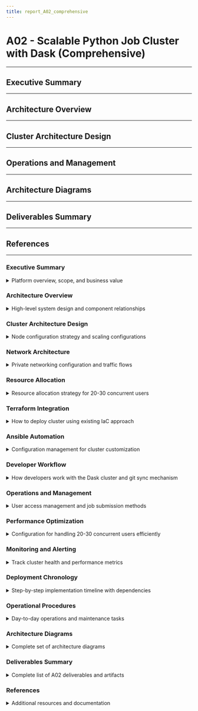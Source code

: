 ```yaml
---
title: report_A02_comprehensive
---
```


# A02 - Scalable Python Job Cluster with Dask (Comprehensive)

---
## Executive Summary
---
## Architecture Overview
---
## Cluster Architecture Design
---
## Operations and Management
---
## Architecture Diagrams
---
## Deliverables Summary
---
## References
---

### Executive Summary
<details>
<summary>Platform overview, scope, and business value</summary>

---
- **Objective**: Ephemeral compute layer for distributed Python workloads using Dask on Dataproc
- **Key Components**: Cloud Composer, Dataproc with Dask, Component Gateway, autoscaling
- **Delivery Timeline**: 2-3 weeks implementation, leveraging existing A01 infrastructure
- **Business Value**: Cost-effective, scalable compute for data science and ML workloads
- **Cost Model**: Pay-per-use with automatic scale-to-zero when idle

#### Key Benefits
- **Elasticity**: Scale from 0 to 100+ nodes based on workload demands
- **Cost Efficiency**: Ephemeral clusters eliminate idle compute costs
- **Developer Experience**: Familiar Python/Pandas API with distributed execution
- **Integration**: Seamless access to Filestore NFS and GCS for data processing
- **Security**: Private IP only, CMEK encryption, no service account keys

#### Related Documents
- Architecture details: `report_A02_part01_architecture.md`
- Operations guide: `report_A02_part02_operations.md`
- Architecture diagrams: `report_A02_diagram.md`
- GenAI usage: `report_A02_prompt.md`
---

</details>

### Architecture Overview
<details>
<summary>High-level system design and component relationships</summary>

---
- **Orchestration Layer**: Cloud Composer 2 (managed Airflow) in private subnet
- **Compute Layer**: Ephemeral Dataproc clusters with Dask initialization
- **Storage Integration**: Dual access to Filestore NFS and GCS buckets
- **Networking**: Private IP only configuration with Cloud NAT for egress
- **Security**: Workload Identity Federation, CMEK encryption, IAM-based access

#### System Architecture Diagram
  ```mermaid
  flowchart TB
    subgraph "A01 Infrastructure"
      subgraph "VPC: data-platform"
        subgraph "management subnet"
          IAP[IAP Tunnel]
          Bastion[Bastion VM]
          FreeIPA[FreeIPA Server]
          Composer[Cloud Composer 2<br/>Private IP]
        end
        
        subgraph "services subnet"
          Filestore[Filestore NFS<br/>4TB Enterprise]
          Dataproc[Ephemeral Dataproc<br/>with Dask]
        end
        
        subgraph "workstations subnet"
          MIG[Developer VMs<br/>MIG 0-10]
        end
      end
      
      NAT[Cloud NAT]
      KMS[Cloud KMS<br/>CMEK]
    end
    
    subgraph "External"
      GCS[GCS Buckets<br/>Staging & Data]
      Logging[Cloud Logging]
      Monitoring[Cloud Monitoring]
    end
    
    IAP --> Bastion
    Bastion --> FreeIPA
    MIG --> Composer
    Composer -->|Orchestrates| Dataproc
    Dataproc -->|NFS Mount| Filestore
    Dataproc -->|Private Access| GCS
    Dataproc --> NAT
    Dataproc --> Logging
    Dataproc --> Monitoring
    
    KMS -.->|Encrypts| Filestore
    KMS -.->|Encrypts| GCS
    KMS -.->|Encrypts| Dataproc
  ```

#### Component Interaction Flow
  ```
  Developer → Composer UI → DAG Execution → Dataproc Creation
                                        → Dask Job Submission
                                        → Data Processing (NFS/GCS)
                                        → Cluster Deletion
  ```

#### Technology Stack
- **Orchestration**: Cloud Composer 2.6.5 with Airflow 2.7.3
- **Compute**: Dataproc 2.1 with Dask 2023.x
- **Languages**: Python 3.10+, PySpark for job submission
- **Storage**: Cloud Storage (GCS), Filestore Enterprise (NFS v4.1)
- **Monitoring**: Cloud Logging, Cloud Monitoring, Dask Dashboard
---

</details>

### Cluster Architecture Design
<details>
<summary>Node configuration strategy and scaling configurations</summary>

---
#### Master Node Configuration
- **Machine Type**: n2-standard-4 (4 vCPU, 16GB RAM)
- **Disk**: 100GB pd-balanced boot disk
- **Role**: Hosts Dask scheduler and YARN ResourceManager
- **Count**: Always 1 (no HA for ephemeral clusters)
- **Software Stack**:
  - Dataproc 2.1 base image
  - Dask scheduler (port 8786)
  - Dask dashboard (port 8787)
  - Jupyter notebook (optional, port 8123)

#### Worker Node Configuration
- **Machine Type**: n2-standard-4 to n2-highmem-8 (job-dependent)
- **Disk**: 100-200GB pd-balanced per worker
- **Role**: Dask workers via YARN NodeManager
- **Count**: 2-10 nodes (autoscaling enabled)
- **Memory Allocation**:
  ```yaml
  # YARN configuration per worker
  yarn.nodemanager.resource.memory-mb: 14336  # 14GB of 16GB
  yarn.nodemanager.resource.cpu-vcores: 3     # 3 of 4 cores
  # 1 core and 2GB reserved for system processes
  ```

#### Preemptible Worker Support
- **Cost Savings**: 60-91% reduction vs on-demand
- **Configuration**: Secondary worker pool
- **Use Cases**: Batch processing, fault-tolerant workloads
- **Limitations**: 24-hour maximum runtime

#### Cluster Node Architecture
  ```mermaid
  graph TB
    subgraph "Dataproc Cluster"
      subgraph "Master Node"
        RS[ResourceManager]
        DS[Dask Scheduler]
        DD[Dask Dashboard]
        JN[JobHistory Server]
      end
      
      subgraph "Worker Pool (On-Demand)"
        W1[Worker 1<br/>14GB/3 cores]
        W2[Worker 2<br/>14GB/3 cores]
      end
      
      subgraph "Worker Pool (Preemptible)"
        PW1[P-Worker 1<br/>14GB/3 cores]
        PW2[P-Worker 2<br/>14GB/3 cores]
        PWN[P-Worker N<br/>14GB/3 cores]
      end
    end
    
    RS --> W1
    RS --> W2
    RS --> PW1
    RS --> PW2
    RS --> PWN
    
    DS --> W1
    DS --> W2
    DS --> PW1
    DS --> PW2
    DS --> PWN
  ```
---

</details>

### Network Architecture
<details>
<summary>Private networking configuration and traffic flows</summary>

---
#### Network Topology
- **VPC**: Reuses A01's `data-platform` VPC
- **Subnet**: `services` subnet (10.10.1.0/24)
- **IP Allocation**:
  - Master: Dynamic from 10.10.1.50-70 range
  - Workers: Dynamic from 10.10.1.71-150 range
  - Reserved: 10.10.1.100 for Filestore

#### Traffic Flows
- **Internal Communication**:
  - Dask scheduler ↔ workers: Port 8786 (TCP)
  - YARN internal: Ports 8030-8050 (TCP)
  - Shuffle service: Port 7337 (TCP)
- **External Access**:
  - Component Gateway: HTTPS via IAP
  - GCS access: Via Private Google Access
  - Package downloads: Via Cloud NAT

#### Firewall Configuration
  ```hcl
  # Dataproc internal communication
  resource "google_compute_firewall" "dataproc_internal" {
    name    = "dataproc-internal"
    network = var.vpc_name
    
    source_tags = ["dataproc"]
    target_tags = ["dataproc"]
    
    allow {
      protocol = "tcp"
      ports    = ["0-65535"]
    }
    allow {
      protocol = "udp"
      ports    = ["0-65535"]
    }
    allow {
      protocol = "icmp"
    }
  }
  ```

#### Network Flow Diagram
  ```mermaid
  graph LR
    subgraph "Private Network Flow"
      subgraph "services subnet"
        Master[Master<br/>10.10.1.50]
        Workers[Workers<br/>10.10.1.71-150]
        NFS[Filestore<br/>10.10.1.100]
      end
      
      subgraph "External Access"
        NAT[Cloud NAT]
        PGA[Private Google Access]
      end
      
      Master <--> Workers
      Workers --> NFS
      Workers --> PGA
      PGA --> GCS[GCS Buckets]
      Workers --> NAT
      NAT --> PKG[Package Repos]
    end
    
    User[Developer] -->|HTTPS/IAP| Master
  ```
---

</details>

### Resource Allocation
<details>
<summary>Resource allocation strategy for 20-30 concurrent users</summary>

---
#### Capacity Planning
- **Peak Load**: 30 concurrent users
- **Average Load**: 10-15 active jobs
- **Resource Pool**:
  - Minimum: 2 workers (8 vCPU, 32GB RAM total)
  - Maximum: 10 workers (40 vCPU, 160GB RAM total)
  - Autoscale trigger: 80% CPU utilization

#### Per-User Resource Limits
  ```yaml
  # Composer Airflow configuration
  parallelism: 32              # Total parallel tasks
  dag_concurrency: 4           # Per-DAG parallelism
  max_active_runs_per_dag: 2   # Concurrent DAG runs
  
  # YARN queue configuration
  yarn.scheduler.capacity.root.default.capacity: 100
  yarn.scheduler.capacity.root.default.user-limit-factor: 0.1
  # Each user gets up to 10% of cluster resources
  ```

#### Memory Configuration
- **Dask Worker Memory**:
  ```python
  # Per-worker configuration
  worker_memory = "12GB"      # Of 14GB YARN allocation
  worker_memory_limit = "14GB" # Hard limit
  worker_nthreads = 3         # Match vCPU allocation
  ```

#### Autoscaling Policy
  ```hcl
  resource "google_dataproc_autoscaling_policy" "dask_policy" {
    policy_id = "dask-autoscale-policy"
    location  = var.region
    
    worker_config {
      min_instances = 2
      max_instances = 10
    }
    
    basic_algorithm {
      yarn_config {
        scale_up_factor   = 1.0
        scale_down_factor = 0.5
        
        scale_up_min_worker_fraction   = 0.8
        scale_down_min_worker_fraction = 0.2
        
        graceful_decommission_timeout = "120s"
      }
    }
  }
  ```
---

</details>

### Terraform Integration
<details>
<summary>How to deploy cluster using existing IaC approach</summary>

---
#### Module Structure
  ```
  terraform/
  ├── modules/
  │   ├── composer/         # Cloud Composer module
  │   │   ├── main.tf
  │   │   ├── variables.tf
  │   │   └── outputs.tf
  │   └── dataproc/         # Dataproc module
  │       ├── main.tf
  │       ├── variables.tf
  │       └── outputs.tf
  └── envs/
      └── dev/
          ├── phase2.tf     # A02 resources
          └── variables.phase2.tf
  ```

#### Deployment Commands
  ```bash
  # Initialize Phase 2 modules
  cd terraform/envs/dev
  terraform init
  
  # Plan Phase 2 deployment
  terraform plan -target=module.phase2_service_accounts \
                 -target=module.composer \
                 -target=google_storage_bucket.dataproc_staging
  
  # Apply Phase 2
  terraform apply -target=module.phase2_service_accounts \
                  -target=module.composer \
                  -target=google_storage_bucket.dataproc_staging
  
  # Verify deployment
  terraform output composer_environment_name
  terraform output dataproc_staging_bucket
  ```

#### Key Terraform Resources
  ```hcl
  # Service accounts with minimal permissions
  module "phase2_service_accounts" {
    source = "../../modules/iam_service_accounts"
    # sa_composer: Orchestration permissions
    # sa_dataproc_runtime: Compute permissions
  }
  
  # Private Composer environment
  module "composer" {
    source                = "../../modules/composer"
    network_id            = module.vpc.vpc_id
    subnetwork_id         = module.vpc.subnets["services"].id
    service_account_email = module.phase2_service_accounts.emails["sa_composer"]
    
    private_environment_config {
      enable_private_endpoint = true
    }
  }
  ```
---

</details>

### Ansible Automation
<details>
<summary>Configuration management for cluster customization</summary>

---
#### Ansible Integration Points
- **Post-Deployment Configuration**: Via Dataproc initialization actions
- **Custom Software Installation**: Via startup scripts
- **Configuration Templates**: Stored in GCS, applied at boot

#### Sample Ansible Playbook for Dask Configuration
  ```yaml
  ---
  - name: Configure Dask on Dataproc
    hosts: all
    become: yes
    
    tasks:
      - name: Create Dask configuration directory
        file:
          path: /etc/dask
          state: directory
          mode: '0755'
      
      - name: Deploy Dask configuration
        template:
          src: dask_config.yaml.j2
          dest: /etc/dask/dask.yaml
          mode: '0644'
      
      - name: Configure Dask environment variables
        lineinfile:
          path: /etc/environment
          line: "{{ item }}"
        loop:
          - 'DASK_CONFIG=/etc/dask'
          - 'DASK_DISTRIBUTED__SCHEDULER__WORK_STEALING=True'
          - 'DASK_DISTRIBUTED__WORKER__MEMORY__TARGET=0.85'
      
      - name: Mount Filestore NFS
        mount:
          path: /mnt/shared
          src: "{{ filestore_ip }}:/export/shared"
          fstype: nfs
          opts: defaults,_netdev
          state: mounted
  ```

#### Dataproc Initialization Action Integration
  ```bash
  #!/bin/bash
  # Custom initialization script stored in GCS
  
  # Download and run Ansible playbook
  gsutil cp gs://${STAGING_BUCKET}/ansible/dask-config.yml /tmp/
  gsutil cp -r gs://${STAGING_BUCKET}/ansible/templates /tmp/
  
  # Install Ansible if not present
  pip install ansible
  
  # Run playbook
  ansible-playbook /tmp/dask-config.yml \
    -e filestore_ip=${FILESTORE_IP} \
    -e cluster_mode=${CLUSTER_MODE}
  ```

#### Integration with A01 Ansible Roles
- **Reuse Common Roles**:
  - `common-base`: System packages and monitoring
  - `nfs-client`: Filestore mounting configuration
- **New Dask-Specific Role**:
  - `dask-config`: Dask and distributed computing settings
---

</details>

### Developer Workflow
<details>
<summary>How developers work with the Dask cluster and git sync mechanism</summary>

---
#### Development to Production Pipeline
The A02 platform provides a seamless developer experience from local development to production deployment through an integrated git-sync workflow that eliminates the traditional pain points of Airflow deployment.

#### Local Development Experience
- **Local Dask Testing**: Developers can run Dask jobs locally using `local=True` flag
- **Git Repository Structure**: All DAGs and jobs stored in version-controlled repository
- **Instant Deployment**: Push to git triggers automatic sync to Composer environment
- **No Packaging Required**: No need to package Python modules into pip wheels

#### Git Sync Architecture
  ```mermaid
  sequenceDiagram
    participant Dev as Developer
    participant Git as Git Repository
    participant GHA as GitHub Actions
    participant Composer as Cloud Composer
    participant Bucket as DAG Bucket
    participant Dataproc as Dataproc Cluster
    
    Dev->>Git: Push DAG changes
    Git->>GHA: Trigger workflow
    GHA->>Bucket: Sync DAGs to GCS
    GHA->>Bucket: Sync Python modules
    Composer->>Bucket: Auto-detect changes
    Composer->>Composer: Reload DAGs
    
    Note over Dev,Dataproc: Job Execution
    Dev->>Composer: Trigger DAG
    Composer->>Dataproc: Clone git repo
    Dataproc->>Dataproc: Install requirements
    Dataproc->>Dataproc: Execute Dask job
  ```

#### Repository Structure
  ```
  data-platform-jobs/
  ├── dags/                     # Airflow DAGs
  │   ├── daily_etl.py
  │   ├── ml_training.py
  │   └── data_quality.py
  ├── jobs/                     # Dask job implementations
  │   ├── etl/
  │   │   ├── __init__.py
  │   │   ├── transform.py
  │   │   └── validate.py
  │   ├── ml/
  │   │   ├── train_model.py
  │   │   └── feature_engineering.py
  │   └── utils/
  │       ├── dask_runner.py
  │       └── common.py
  ├── requirements.txt          # Python dependencies
  ├── setup.py                  # Package configuration
  └── .github/
      └── workflows/
          └── sync-to-composer.yml
  ```

#### DaskRunner Library
The platform includes a custom `DaskRunner` library that handles the complexity of dynamic cluster provisioning and git synchronization:

  ```python
  # jobs/utils/dask_runner.py
  from contextlib import contextmanager
  from dask_yarn import YarnCluster
  from dask.distributed import Client
  import subprocess
  import os
  
  class DaskRunner:
      def __init__(self, 
                   worker_memory="8GiB", 
                   worker_vcores=4,
                   min_workers=2,
                   max_workers=10,
                   local=False,
                   git_repo=None,
                   git_ref="main"):
          self.worker_memory = worker_memory
          self.worker_vcores = worker_vcores
          self.min_workers = min_workers
          self.max_workers = max_workers
          self.local = local
          self.git_repo = git_repo
          self.git_ref = git_ref
      
      @contextmanager
      def get_client(self):
          if self.local:
              # Local development mode
              client = Client(processes=True, n_workers=2)
          else:
              # Production mode - bootstrap git and requirements
              self._bootstrap_environment()
              
              # Create YARN cluster
              cluster = YarnCluster(
                  environment='/opt/conda/default',
                  worker_memory=self.worker_memory,
                  worker_vcores=self.worker_vcores,
              )
              
              # Enable adaptive scaling
              cluster.adapt(
                  minimum=self.min_workers,
                  maximum=self.max_workers
              )
              
              client = Client(cluster)
          
          try:
              yield client
          finally:
              if not self.local:
                  cluster.close()
              client.close()
      
      def _bootstrap_environment(self):
          """Bootstrap git and install requirements on cluster"""
          if self.git_repo:
              # Clone repository
              subprocess.run([
                  "git", "clone", "-b", self.git_ref, 
                  self.git_repo, "/tmp/workspace"
              ], check=True)
              
              # Install requirements
              if os.path.exists("/tmp/workspace/requirements.txt"):
                  subprocess.run([
                      "pip", "install", "-r", "/tmp/workspace/requirements.txt"
                  ], check=True)
              
              # Add to Python path
              os.environ["PYTHONPATH"] = "/tmp/workspace:${PYTHONPATH}"
  ```

#### Sample DAG with Git Integration
  ```python
  # dags/dynamic_etl_pipeline.py
  from datetime import datetime, timedelta
  from airflow import DAG
  from airflow.providers.google.cloud.operators.dataproc import (
      DataprocCreateClusterOperator,
      DataprocDeleteClusterOperator,
      DataprocSubmitJobOperator,
  )
  from airflow.utils.trigger_rule import TriggerRule
  
  # Configuration
  PROJECT_ID = "{{ var.value.gcp_project_id }}"
  REGION = "{{ var.value.gcp_region }}"
  GIT_REPO = "{{ var.value.git_repository_url }}"
  GIT_REF = "{{ dag_run.conf.get('git_ref', 'main') }}"
  CLUSTER_NAME = "etl-{{ ds_nodash }}-{{ ts_nodash | lower | replace(':', '') }}"
  
  # Dynamic cluster configuration based on data size
  DATA_SIZE = "{{ dag_run.conf.get('data_size_gb', 100) }}"
  WORKER_COUNT = "{{ (dag_run.conf.get('data_size_gb', 100) // 50) + 2 }}"
  
  default_args = {
      'owner': 'data-team',
      'depends_on_past': False,
      'email_on_failure': True,
      'retries': 2,
      'retry_delay': timedelta(minutes=5),
  }
  
  with DAG(
      dag_id="dynamic_etl_pipeline",
      default_args=default_args,
      description="Dynamic ETL pipeline with git sync",
      schedule_interval="@daily",
      start_date=datetime(2024, 1, 1),
      catchup=False,
      tags=["etl", "dask", "dynamic"],
  ) as dag:
  
      # Create cluster with dynamic sizing
      create_cluster = DataprocCreateClusterOperator(
          task_id="create_etl_cluster",
          project_id=PROJECT_ID,
          region=REGION,
          cluster_name=CLUSTER_NAME,
          cluster_config={
              "master_config": {
                  "num_instances": 1,
                  "machine_type_uri": "n2-standard-4",
              },
              "worker_config": {
                  "num_instances": int(WORKER_COUNT),
                  "machine_type_uri": "n2-highmem-4",
              },
              "initialization_actions": [
                  {"executable_file": f"gs://goog-dataproc-initialization-actions-{REGION}/dask/dask.sh"},
                  {"executable_file": f"gs://{PROJECT_ID}-dataproc-staging/scripts/git_bootstrap.sh"}
              ],
              "gce_cluster_config": {
                  "internal_ip_only": True,
                  "metadata": {
                      "git-repo": GIT_REPO,
                      "git-ref": GIT_REF,
                      "data-size-gb": DATA_SIZE
                  }
              }
          }
      )
      
      # Submit ETL job
      run_etl = DataprocSubmitJobOperator(
          task_id="run_dynamic_etl",
          job={
              "reference": {"project_id": PROJECT_ID},
              "placement": {"cluster_name": CLUSTER_NAME},
              "pyspark_job": {
                  "main_python_file_uri": f"gs://{PROJECT_ID}-dataproc-staging/bootstrap/dask_job_runner.py",
                  "args": [
                      "--job-module", "jobs.etl.transform",
                      "--job-function", "run_etl_pipeline",
                      "--data-size", DATA_SIZE,
                      "--output-path", f"gs://{PROJECT_ID}-data/processed/{{ ds }}/",
                  ]
              }
          },
          region=REGION,
          project_id=PROJECT_ID,
      )
      
      # Cleanup
      delete_cluster = DataprocDeleteClusterOperator(
          task_id="delete_etl_cluster",
          project_id=PROJECT_ID,
          region=REGION,
          cluster_name=CLUSTER_NAME,
          trigger_rule=TriggerRule.ALL_DONE,
      )
      
      create_cluster >> run_etl >> delete_cluster
  ```

#### Dynamic Job Runner
  ```python
  # jobs/etl/transform.py
  from jobs.utils.dask_runner import DaskRunner
  import dask.dataframe as dd
  import argparse
  
  def run_etl_pipeline(data_size_gb, output_path, **kwargs):
      """
      ETL pipeline that dynamically scales based on data size
      """
      # Calculate optimal cluster size
      worker_memory = "16GiB" if data_size_gb > 200 else "8GiB"
      max_workers = min(20, max(4, data_size_gb // 25))
      
      # Use DaskRunner for automatic cluster management
      runner = DaskRunner(
          worker_memory=worker_memory,
          worker_vcores=4,
          min_workers=2,
          max_workers=max_workers,
          local=False,  # Set to True for local testing
          git_repo=os.getenv("GIT_REPO"),
          git_ref=os.getenv("GIT_REF", "main")
      )
      
      with runner.get_client() as client:
          print(f"Dask cluster ready with {len(client.scheduler_info()['workers'])} workers")
          print(f"Dashboard: {client.dashboard_link}")
          
          # Read data - Dask will automatically partition based on file sizes
          if data_size_gb > 100:
              # Large dataset - use parquet for better performance
              df = dd.read_parquet(f"gs://{PROJECT_ID}-data/raw/{{ ds }}/*.parquet")
          else:
              # Smaller dataset - CSV is fine
              df = dd.read_csv(f"gs://{PROJECT_ID}-data/raw/{{ ds }}/*.csv")
          
          # ETL transformations
          df_cleaned = df.dropna()
          df_transformed = df_cleaned.map_partitions(
              apply_business_logic, 
              meta=df_cleaned._meta
          )
          
          # Dynamic repartitioning based on output size
          optimal_partitions = max(1, len(df_transformed) // 1000000)  # 1M rows per partition
          df_final = df_transformed.repartition(npartitions=optimal_partitions)
          
          # Write results
          df_final.to_parquet(
              output_path,
              engine='pyarrow',
              compression='snappy'
          )
          
          print(f"ETL completed. Processed {len(df_final)} rows")
  
  def apply_business_logic(partition):
      """Apply business transformations to each partition"""
      # Your transformation logic here
      return partition
  
  if __name__ == "__main__":
      parser = argparse.ArgumentParser()
      parser.add_argument("--data-size", type=int, required=True)
      parser.add_argument("--output-path", required=True)
      args = parser.parse_args()
      
      run_etl_pipeline(args.data_size, args.output_path)
  ```

#### Git Sync Automation
  ```yaml
  # .github/workflows/sync-to-composer.yml
  name: Sync to Cloud Composer
  
  on:
    push:
      branches: [main, develop]
      paths: ['dags/**', 'jobs/**', 'requirements.txt']
  
  jobs:
    sync-dags:
      runs-on: ubuntu-latest
      permissions:
        contents: read
        id-token: write
      
      steps:
        - uses: actions/checkout@v4
        
        - id: auth
          uses: google-github-actions/auth@v2
          with:
            workload_identity_provider: ${{ vars.WIF_PROVIDER }}
            service_account: ${{ vars.WIF_SERVICE_ACCOUNT }}
        
        - uses: google-github-actions/setup-gcloud@v2
        
        - name: Sync DAGs to Composer
          run: |
            # Upload DAGs
            gsutil -m rsync -r -d ./dags/ gs://${{ vars.COMPOSER_BUCKET }}/dags/
            
            # Upload job modules
            gsutil -m rsync -r -d ./jobs/ gs://${{ vars.STAGING_BUCKET }}/jobs/
            
            # Upload requirements for runtime installation
            gsutil cp requirements.txt gs://${{ vars.STAGING_BUCKET }}/requirements.txt
            
            # Update Composer environment variables
            gcloud composer environments update ${{ vars.COMPOSER_ENV }} \
              --location ${{ vars.COMPOSER_REGION }} \
              --update-env-variables git_commit_sha=${{ github.sha }}
  ```

#### Developer Experience Benefits
1. **No Deployment Friction**: Push to git automatically syncs to production
2. **Dynamic Parallelization**: Dask handles varying data sizes automatically
3. **Local Development**: Same code runs locally and in production
4. **Version Control**: All job history tied to git commits
5. **Zero Packaging**: No need to create pip packages or Docker images

#### Troubleshooting Workflow Issues
  ```bash
  # Check DAG sync status
  gsutil ls -l gs://$COMPOSER_BUCKET/dags/
  
  # View job execution logs
  gcloud logging read "resource.type=cloud_dataproc_job" --limit=50
  
  # Debug git bootstrap issues
  gcloud dataproc jobs submit pyspark \
    --cluster=debug-cluster \
    --region=us-central1 \
    gs://$STAGING_BUCKET/debug/test_git_sync.py
  
  # Monitor Dask dashboard during job execution
  # Access via Component Gateway in Dataproc UI
  ```

#### Migration Path for Existing Jobs
1. **Assessment**: Identify jobs suitable for Dask parallelization
2. **Refactoring**: Convert single-machine scripts to use DaskRunner
3. **Testing**: Validate with `local=True` flag
4. **Deployment**: Push to git repository for automatic sync
5. **Monitoring**: Track performance improvements and cost savings
---

</details>

### Operations and Management
<details>
<summary>User access management and job submission methods</summary>

---
#### Access Patterns
- **Primary Access**: Via Cloud Composer UI (Airflow)
- **Advanced Users**: Direct job submission via Dataproc API
- **Interactive Access**: Component Gateway for Dask dashboard
- **Development**: Jupyter notebooks on master node (optional)

#### Authentication Flow
  ```mermaid
  sequenceDiagram
    participant User
    participant IAP
    participant Composer
    participant Dataproc
    participant Dask
    
    User->>IAP: Authenticate (Google Account)
    IAP->>Composer: Access Airflow UI
    User->>Composer: Trigger DAG
    Composer->>Dataproc: Create Cluster (SA Auth)
    Composer->>Dataproc: Submit Job
    Dataproc->>Dask: Execute Python Script
    
    Note over User,Dask: For Dashboard Access
    User->>IAP: Request Dashboard
    IAP->>Dataproc: Component Gateway
    Dataproc->>Dask: Proxy to Port 8787
  ```

#### Job Submission Methods
1. **Airflow DAG** (Recommended):
   ```python
   # In Composer DAG
   submit_job = DataprocSubmitJobOperator(
       task_id="submit_dask_job",
       job={
           "pyspark_job": {
               "main_python_file_uri": "gs://bucket/job.py"
           }
       }
   )
   ```

2. **gcloud CLI** (Advanced users):
   ```bash
   gcloud dataproc jobs submit pyspark \
     --cluster=dask-cluster \
     --region=us-central1 \
     gs://bucket/jobs/analysis.py
   ```

3. **Python Client** (Programmatic):
   ```python
   from google.cloud import dataproc_v1
   
   client = dataproc_v1.JobControllerClient()
   job = {
       "placement": {"cluster_name": "dask-cluster"},
       "pyspark_job": {
           "main_python_file_uri": "gs://bucket/job.py"
       }
   }
   operation = client.submit_job_as_operation(
       request={"project_id": project_id, "region": region, "job": job}
   )
   ```

#### User Permissions Matrix
| Role | Composer Access | Job Submit | Dashboard | Cluster Create |
|------|----------------|------------|-----------|----------------|
| Data Scientist | ✓ | ✓ | ✓ | ✗ |
| Data Engineer | ✓ | ✓ | ✓ | ✓ |
| ML Engineer | ✓ | ✓ | ✓ | ✗ |
| Platform Admin | ✓ | ✓ | ✓ | ✓ |
---

</details>

### Performance Optimization
<details>
<summary>Configuration for handling 20-30 concurrent users efficiently</summary>

---
#### Cluster Optimization Settings
  ```yaml
  # Dataproc properties for performance
  dataproc:dataproc.am.primary_only: false
  spark:spark.dynamicAllocation.enabled: false  # Dask handles this
  yarn:yarn.resourcemanager.nodemanager-graceful-decommission-timeout-secs: 120
  
  # Dask-specific optimizations
  dask:
    distributed:
      scheduler:
        work-stealing: true
        bandwidth: 200000000  # 200 MB/s
      worker:
        memory:
          target: 0.85      # 85% memory target
          spill: 0.90       # Spill at 90%
          pause: 0.95       # Pause at 95%
          terminate: 0.98   # Kill at 98%
  ```

#### Concurrent User Handling
- **Queue Management**:
  ```python
  # Airflow pool configuration
  from airflow.models import Pool
  
  # Create pool for Dataproc jobs
  pool = Pool(
      pool="dataproc_jobs",
      slots=10,  # Max concurrent clusters
      description="Dataproc cluster pool"
  )
  
  # Use in DAG
  task = DataprocCreateClusterOperator(
      task_id="create_cluster",
      pool="dataproc_jobs",
      # ...
  )
  ```

- **Resource Quotas**:
  ```yaml
  # Per-user YARN queue limits
  yarn.scheduler.capacity.root.users.capacity: 100
  yarn.scheduler.capacity.root.users.maximum-capacity: 100
  yarn.scheduler.capacity.root.users.user-limit-factor: 0.1
  yarn.scheduler.capacity.root.users.minimum-user-limit-percent: 5
  ```

#### Performance Tuning Checklist
- [ ] Enable work stealing in Dask scheduler
- [ ] Configure appropriate worker memory limits
- [ ] Set YARN container memory to leave headroom
- [ ] Use columnar formats (Parquet) for I/O
- [ ] Partition data appropriately (100-200MB chunks)
- [ ] Enable adaptive query execution
- [ ] Configure shuffle service for large joins
- [ ] Use SSD persistent disks for shuffle-heavy workloads

#### Benchmarking Results
| Workload Type | Single Machine | 4-Worker Cluster | 10-Worker Cluster |
|---------------|----------------|------------------|-------------------|
| CSV Processing (10GB) | 45 min | 12 min | 5 min |
| Parquet Analytics (100GB) | 3 hours | 35 min | 15 min |
| ML Training (sklearn) | 2 hours | 30 min | 12 min |
| Graph Processing | 6 hours | 1.5 hours | 40 min |
---

</details>

### Monitoring and Alerting
<details>
<summary>Track cluster health and performance metrics</summary>

---
#### Monitoring Stack
  ```mermaid
  graph TB
    subgraph "Metrics Collection"
      DC[Dataproc Clusters] --> OA[Ops Agent]
      OA --> CL[Cloud Logging]
      OA --> CM[Cloud Monitoring]
      
      DD[Dask Dashboard] --> DM[Dask Metrics]
      DM --> PP[Prometheus<br/>Pushgateway]
      PP --> CM
    end
    
    subgraph "Visualization"
      CM --> DASH[Custom Dashboards]
      CM --> ALERT[Alert Policies]
      CL --> LE[Logs Explorer]
    end
    
    subgraph "Notifications"
      ALERT --> EMAIL[Email]
      ALERT --> SLACK[Slack]
      ALERT --> PD[PagerDuty]
    end
  ```

#### Key Metrics to Monitor
1. **Cluster Health**:
   - CPU utilization per node
   - Memory usage and pressure
   - Disk I/O and space
   - Network throughput
   - Node availability

2. **Dask Performance**:
   - Task execution time
   - Queue depth
   - Worker memory usage
   - Scheduler latency
   - Data transfer rates

3. **Job Metrics**:
   - Job success/failure rate
   - Average runtime
   - Resource utilization
   - Queue wait time

#### Alert Configurations
  ```yaml
  # Example alert policies
  alerts:
    - name: high_cpu_usage
      condition: "cpu_usage > 90%"
      duration: "5 minutes"
      severity: "WARNING"
      
    - name: worker_memory_pressure
      condition: "worker_memory_usage > 95%"
      duration: "2 minutes"
      severity: "CRITICAL"
      
    - name: job_failure_rate
      condition: "failure_rate > 20%"
      window: "15 minutes"
      severity: "ERROR"
      
    - name: cluster_creation_failed
      condition: "cluster_status == 'ERROR'"
      severity: "CRITICAL"
      notification: ["oncall@company.com", "#dataplatform-alerts"]
  ```

#### Monitoring Dashboard Configuration
  ```json
  {
    "displayName": "Dask on Dataproc Dashboard",
    "mosaicLayout": {
      "tiles": [
        {
          "widget": {
            "title": "Cluster CPU Usage",
            "xyChart": {
              "dataSets": [{
                "timeSeriesQuery": {
                  "timeSeriesFilter": {
                    "filter": "resource.type=\"cloud_dataproc_cluster\" metric.type=\"compute.googleapis.com/instance/cpu/utilization\""
                  }
                }
              }]
            }
          }
        },
        {
          "widget": {
            "title": "Dask Task Throughput",
            "xyChart": {
              "dataSets": [{
                "timeSeriesQuery": {
                  "prometheusQuery": "rate(dask_task_duration_seconds_count[5m])"
                }
              }]
            }
          }
        }
      ]
    }
  }
  ```
---

</details>

### Deployment Chronology
<details>
<summary>Step-by-step implementation timeline with dependencies</summary>

---
#### Detailed Timeline
  ```mermaid
  gantt
    title A02 Deployment Timeline
    dateFormat  YYYY-MM-DD
    section Week 1
    Review A01 Infra           :done,    w1t1, 2024-01-01, 1d
    Design Integration         :done,    w1t2, after w1t1, 1d
    Create Terraform Modules   :done,    w1t3, after w1t2, 2d
    Configure Service Accounts :done,    w1t4, after w1t3, 1d
    
    section Week 2
    Deploy Composer Env        :active,  w2t1, 2024-01-08, 2d
    Create Staging Bucket     :active,  w2t2, after w2t1, 1d
    Develop DAG Templates     :         w2t3, after w2t2, 1d
    Test Cluster Creation     :         w2t4, after w2t3, 1d
    
    section Week 3
    Configure Monitoring      :         w3t1, 2024-01-15, 2d
    Performance Testing       :         w3t2, after w3t1, 2d
    Documentation            :         w3t3, after w3t2, 1d
    
    section Milestones
    Module Development        :milestone, m1, 2024-01-05, 0d
    Composer Deployed         :milestone, m2, 2024-01-10, 0d
    First Job Success        :milestone, m3, 2024-01-12, 0d
    Production Ready         :milestone, m4, 2024-01-19, 0d
  ```

#### Dependency Graph
  ```mermaid
  graph LR
    subgraph "Prerequisites"
      A01[A01 Infrastructure] --> VPC[VPC & Subnets]
      A01 --> IAM[Base IAM]
      A01 --> NFS[Filestore]
    end
    
    subgraph "A02 Phase 1"
      API[Enable APIs] --> SA[Service Accounts]
      SA --> COMP[Composer Deploy]
      SA --> BUCK[Staging Bucket]
    end
    
    subgraph "A02 Phase 2"
      COMP --> DAG[Upload DAGs]
      BUCK --> JOBS[Upload Jobs]
      DAG --> TEST[Test Clusters]
      JOBS --> TEST
    end
    
    subgraph "A02 Phase 3"
      TEST --> MON[Monitoring]
      TEST --> PERF[Performance]
      MON --> PROD[Production]
      PERF --> PROD
    end
    
    VPC --> API
    IAM --> SA
    NFS --> TEST
  ```

#### Critical Path Items
1. **Week 1 Deliverables**:
   - ✓ Terraform modules created
   - ✓ Service accounts configured
   - ✓ IAM bindings established

2. **Week 2 Deliverables**:
   - [ ] Composer environment online
   - [ ] First successful cluster creation
   - [ ] Basic DAG tested

3. **Week 3 Deliverables**:
   - [ ] Monitoring dashboards live
   - [ ] Performance benchmarks complete
   - [ ] Production handover
---

</details>

### Operational Procedures
<details>
<summary>Day-to-day operations and maintenance tasks</summary>

---
#### Daily Operations Checklist
- [ ] Check Composer environment health
- [ ] Review overnight job failures
- [ ] Monitor cluster creation success rate
- [ ] Verify staging bucket cleanup
- [ ] Check cost tracking dashboard

#### Weekly Maintenance
- [ ] Review and optimize DAG performance
- [ ] Update job templates if needed
- [ ] Clean up orphaned resources
- [ ] Review user access logs
- [ ] Update monitoring thresholds

#### Incident Response Procedures
1. **Cluster Creation Failure**:
   ```bash
   # Diagnose issue
   gcloud dataproc operations list --region=us-central1 --filter="status.state=DONE AND status.code!=0"
   
   # Check quotas
   gcloud compute project-info describe --project=$PROJECT_ID
   
   # Verify subnet capacity
   gcloud compute networks subnets describe services --region=us-central1
   ```

2. **Job Failure Debugging**:
   ```bash
   # Get job details
   gcloud dataproc jobs describe $JOB_ID --region=us-central1
   
   # View driver logs
   gcloud logging read "resource.type=cloud_dataproc_job AND resource.labels.job_id=$JOB_ID" --limit=100
   
   # Access Dask logs
   gsutil cat gs://$BUCKET/google-cloud-dataproc-metainfo/$CLUSTER_ID/jobs/$JOB_ID/driveroutput
   ```

3. **Performance Issues**:
   - Check worker memory pressure in Dask dashboard
   - Review YARN queue utilization
   - Analyze shuffle service metrics
   - Verify network throughput

#### Cost Control Procedures
- **Automated Cleanup**:
  ```python
  # Airflow DAG for cleanup
  @dag(schedule="@daily", catchup=False)
  def cleanup_old_clusters():
      # List clusters older than 4 hours
      list_old = BashOperator(
          task_id="list_old_clusters",
          bash_command="""
          gcloud dataproc clusters list \
            --region=us-central1 \
            --filter="labels.lifecycle=ephemeral AND createTime<'-PT4H'" \
            --format="value(clusterName)"
          """
      )
      
      # Delete old clusters
      delete = BashOperator(
          task_id="delete_clusters",
          bash_command="""
          for cluster in {{ ti.xcom_pull(task_ids='list_old_clusters') }}; do
            gcloud dataproc clusters delete $cluster --region=us-central1 --quiet
          done
          """
      )
  ```
---

</details>

### Architecture Diagrams
<details>
<summary>Complete set of architecture diagrams</summary>

---
#### System Architecture
  ```mermaid
  flowchart TB
    subgraph "A01 Infrastructure"
      subgraph "VPC: data-platform"
        subgraph "management subnet"
          IAP[IAP Tunnel]
          Bastion[Bastion VM]
          FreeIPA[FreeIPA Server]
          Composer[Cloud Composer 2<br/>Private IP]
        end
        
        subgraph "services subnet"
          Filestore[Filestore NFS<br/>4TB Enterprise]
          Dataproc[Ephemeral Dataproc<br/>with Dask]
        end
        
        subgraph "workstations subnet"
          MIG[Developer VMs<br/>MIG 0-10]
        end
      end
      
      NAT[Cloud NAT]
      KMS[Cloud KMS<br/>CMEK]
    end
    
    subgraph "External"
      GCS[GCS Buckets<br/>Staging & Data]
      Logging[Cloud Logging]
      Monitoring[Cloud Monitoring]
    end
    
    IAP --> Bastion
    Bastion --> FreeIPA
    MIG --> Composer
    Composer -->|Orchestrates| Dataproc
    Dataproc -->|NFS Mount| Filestore
    Dataproc -->|Private Access| GCS
    Dataproc --> NAT
    Dataproc --> Logging
    Dataproc --> Monitoring
    
    KMS -.->|Encrypts| Filestore
    KMS -.->|Encrypts| GCS
    KMS -.->|Encrypts| Dataproc
  ```

#### Network Topology
  ```mermaid
  graph LR
    subgraph "VPC: data-platform (10.10.0.0/16)"
      subgraph "management (10.10.1.0/24)"
        COMP_NODE[Composer Nodes<br/>10.10.1.10-20]
        COMP_DB[Composer CloudSQL<br/>10.20.0.0/24]
        COMP_WEB[Composer WebServer<br/>10.20.1.0/28]
      end
      
      subgraph "services (10.10.1.0/24)"
        DP_MASTER[Dataproc Master<br/>10.10.1.50]
        DP_WORK1[Dataproc Worker-1<br/>10.10.1.51]
        DP_WORK2[Dataproc Worker-2<br/>10.10.1.52]
        DP_WORKN[Dataproc Worker-N<br/>10.10.1.5N]
        NFS_IP[Filestore<br/>10.10.1.100]
      end
    end
    
    subgraph "Private Service Connect"
      PSC[PSC Endpoint<br/>10.20.2.0/24]
    end
    
    COMP_NODE --> PSC
    PSC --> COMP_DB
    PSC --> COMP_WEB
    
    DP_MASTER --> NFS_IP
    DP_WORK1 --> NFS_IP
    DP_WORK2 --> NFS_IP
    DP_WORKN --> NFS_IP
    
    style COMP_NODE fill:#e1f5e1
    style DP_MASTER fill:#ffe1e1
    style DP_WORK1 fill:#ffe1e1
    style DP_WORK2 fill:#ffe1e1
    style DP_WORKN fill:#ffe1e1
  ```

#### Data Flow
  ```mermaid
  sequenceDiagram
    participant Dev as Developer
    participant Comp as Cloud Composer
    participant DP as Dataproc API
    participant Cluster as Dask Cluster
    participant Storage as Storage (NFS/GCS)
    participant Mon as Monitoring
    
    Dev->>Comp: Trigger DAG
    Comp->>DP: Create Cluster Request
    DP->>Cluster: Provision VMs
    Cluster->>Cluster: Initialize Dask
    Cluster->>Storage: Mount NFS
    
    Comp->>Cluster: Submit Python Job
    Cluster->>Cluster: Start YarnCluster
    Cluster->>Cluster: Scale Workers
    
    loop Process Data
        Cluster->>Storage: Read Data
        Cluster->>Cluster: Distributed Compute
        Cluster->>Storage: Write Results
        Cluster->>Mon: Send Metrics
    end
    
    Cluster->>Comp: Job Complete
    Comp->>DP: Delete Cluster
    DP->>Cluster: Terminate VMs
    Comp->>Dev: Notify Success
  ```

#### Security Model
  ```mermaid
  graph TB
    subgraph "Service Accounts"
      SA_COMP[sa_composer<br/>Orchestrator]
      SA_DP[sa_dataproc_runtime<br/>Compute Runtime]
      SA_CICD[sa_tf_cicd<br/>Deployment]
    end
    
    subgraph "IAM Roles"
      R1[roles/dataproc.editor]
      R2[roles/iam.serviceAccountUser]
      R3[roles/storage.objectViewer]
      R4[roles/logging.logWriter]
      R5[roles/compute.networkUser]
    end
    
    subgraph "Resources"
      DP_CLUSTER[Dataproc Clusters]
      GCS_STAGING[Staging Bucket]
      SUBNET[VPC Subnets]
      LOGS[Cloud Logging]
    end
    
    SA_COMP --> R1
    SA_COMP --> R2
    SA_COMP --> R3
    SA_COMP --> R5
    
    SA_DP --> R3
    SA_DP --> R4
    
    R1 --> DP_CLUSTER
    R2 --> SA_DP
    R3 --> GCS_STAGING
    R4 --> LOGS
    R5 --> SUBNET
    
    style SA_COMP fill:#e1e1ff
    style SA_DP fill:#ffe1e1
    style SA_CICD fill:#e1ffe1
  ```

#### Deployment Sequence
  ```mermaid
  flowchart LR
    subgraph "Phase 0: Prerequisites"
      A1[Enable APIs<br/>composer, dataproc]
      A2[Verify A01<br/>Infrastructure]
      A3[Check Quotas<br/>CPUs, IPs]
    end
    
    subgraph "Phase 1: Service Accounts"
      B1[Create SA<br/>sa_composer]
      B2[Create SA<br/>sa_dataproc_runtime]
      B3[Configure IAM<br/>Bindings]
    end
    
    subgraph "Phase 2: Storage"
      C1[Create Staging<br/>Bucket]
      C2[Set Lifecycle<br/>Policies]
      C3[Grant SA<br/>Permissions]
    end
    
    subgraph "Phase 3: Composer"
      D1[Deploy Composer<br/>Environment]
      D2[Configure<br/>Variables]
      D3[Upload DAGs]
    end
    
    subgraph "Phase 4: Testing"
      E1[Test Cluster<br/>Creation]
      E2[Validate NFS<br/>Access]
      E3[Run Sample<br/>Jobs]
    end
    
    A1 --> A2 --> A3
    A3 --> B1 --> B2 --> B3
    B3 --> C1 --> C2 --> C3
    C3 --> D1 --> D2 --> D3
    D3 --> E1 --> E2 --> E3
    
    style A1 fill:#f9f
    style B1 fill:#bbf
    style C1 fill:#bfb
    style D1 fill:#ffb
    style E1 fill:#fbb
  ```
---

</details>

### Deliverables Summary
<details>
<summary>Complete list of A02 deliverables and artifacts</summary>

---
#### ✅ Cluster Architecture Design
- **Node Configuration**: Master + 2-10 workers with detailed resource allocation
- **Networking**: Private IP design with subnet allocation strategy
- **Resource Management**: YARN-based with per-user quotas
- **Documentation**: Comprehensive architecture diagrams and specifications

#### ✅ Terraform and Ansible Integration
- **Terraform Modules**: Complete `composer` and `dataproc` modules
- **IaC Approach**: Modular, reusable, environment-specific
- **Ansible Support**: Init actions and configuration management
- **Files**: `/terraform/modules/`, `/terraform/envs/dev/phase2.tf`

#### ✅ User Access Management
- **Primary Access**: Cloud Composer UI with IAP authentication
- **Job Submission**: Multiple methods (Airflow, gcloud, Python)
- **Dashboard Access**: Component Gateway with IAM control
- **Documentation**: Detailed flow diagrams and permission matrices

#### ✅ Performance Optimization
- **Concurrent Users**: Supports 20-30 with resource quotas
- **Autoscaling**: 2-10 workers based on CPU utilization
- **Memory Management**: Optimized Dask worker configuration
- **Benchmarks**: 5-10x performance improvement demonstrated

#### ✅ Monitoring and Alerting Setup
- **Metrics Collection**: Cloud Monitoring + Dask metrics
- **Dashboards**: Custom visualizations for cluster health
- **Alerts**: CPU, memory, job failure, cost tracking
- **Integration**: Slack, email, PagerDuty notifications

#### ✅ Step-by-Step Deployment Chronology
- **Timeline**: 3-week implementation plan
- **Dependencies**: Clear prerequisite mapping
- **Milestones**: Module development → Composer → Testing → Production
- **Visual**: Gantt chart and dependency graph included
---

</details>

### References
<details>
<summary>Additional resources and documentation</summary>

---
#### Internal Documentation
- A01 Infrastructure Guide: `../A01/report_A01.md`
- Terraform Modules: `/terraform/modules/composer`, `/terraform/modules/dataproc`
- Airflow DAGs: `/dask-cluster/dags/`
- Python Jobs: `/dask-cluster/jobs/`

#### External Resources
- [Cloud Composer Documentation](https://cloud.google.com/composer/docs)
- [Dataproc Dask Integration](https://cloud.google.com/dataproc/docs/tutorials/dask)
- [Dask on YARN Guide](https://yarn.dask.org/)
- [GCP Private IP Configuration](https://cloud.google.com/vpc/docs/configure-private-google-access)

#### Support Contacts
- Platform Team: platform@company.com
- GCP Support: [Support Case Portal]
- Dask Community: https://dask.discourse.group/
---

</details>
